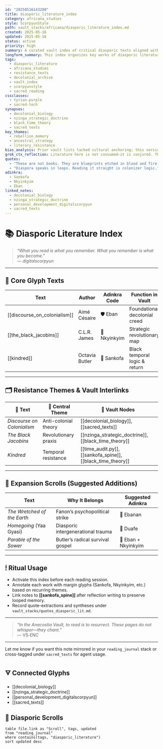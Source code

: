 ```yaml
---
id: "20250516143200"
title: diasporic_literature_index
category: africana_studies
style: ScorpyunStyle
path: vault_stacks/africana/diasporic_literature_index.md
created: 2025-05-16
updated: 2025-05-16
status: active
priority: high
summary: A curated vault index of critical diasporic texts aligned with resistance theory, decolonial frameworks, and memory reclamation.
longform_summary: This index organizes key works of diasporic literature through thematic resistance vectors and Adinkra-coded significance. Each text is not merely archived, but activated as part of the Anacostia Vault’s cultural counter-insurgency and epistemic recovery.
tags:
  - diasporic_literature
  - africana_studies
  - resistance_texts
  - decolonial_archive
  - vault_index
  - scorpyunstyle
  - sacred_reading
cssclasses:
  - tyrian-purple
  - sacred-tech
synapses:
  - decolonial_biology
  - nzinga_strategic_doctrine
  - black_time_theory
  - sacred_texts
key_themes:
  - rebellion_memory
  - ancestral_strategy
  - literary_resistance
bias_analysis: Prior vault lists lacked cultural anchoring; this version foregrounds Black revolutionary logic over academic neutrality.
grok_ctx_reflection: Literature here is not consumed—it is conjured. These texts are weapons, mirrors, portals. This index is your glyphmap for entering each one accordingly.
quotes:
  - "These are not books. They are blueprints etched in blood and fire."
  - "Diaspora speaks in loops. Reading it straight is colonizer logic."
adinkra:
  - Sankofa
  - Nkyinkyim
  - Eban
linked_notes:
  - decolonial_biology
  - nzinga_strategic_doctrine
  - personal_development_digitalscorpyun
  - sacred_texts
---
```


# 📚 Diasporic Literature Index

> _“What you read is what you remember. What you remember is what you become.”_  
> — *digitalscorpyun*

---

## 🧭 Core Glyph Texts

| Text                           | Author                  | Adinkra Code | Function in Vault             |
|--------------------------------|--------------------------|--------------|-------------------------------|
| [[discourse_on_colonialism]]   | Aimé Césaire            | 🛡️ Eban      | Foundational decolonial creed |
| [[the_black_jacobins]]         | C.L.R. James            | 🔁 Nkyinkyim | Strategic revolutionary map    |
| [[kindred]]                    | Octavia Butler          | 🔮 Sankofa   | Black temporal logic & return |

---

## 🗂 Resistance Themes & Vault Interlinks

| 📖 Text                  | 🧠 Central Theme           | 🔗 Vault Nodes                        |
|--------------------------|----------------------------|---------------------------------------|
| *Discourse on Colonialism* | Anti-colonial theory        | [[decolonial_biology]], [[sacred_texts]] |
| *The Black Jacobins*       | Revolutionary praxis        | [[nzinga_strategic_doctrine]], [[black_time_theory]] |
| *Kindred*                  | Temporal resistance         | [[time_audit.py]], [[sankofa_spine]], [[black_time_theory]] |

---

## 🔮 Expansion Scrolls (Suggested Additions)

| Text                          | Why It Belongs                         | Suggested Adinkra |
|-------------------------------|----------------------------------------|-------------------|
| _The Wretched of the Earth_   | Fanon’s psychopolitical strike         | 🧠 Ebanan          |
| _Homegoing_ (Yaa Gyasi)       | Diasporic intergenerational trauma     | 🌊 Duafe           |
| _Parable of the Sower_        | Butler’s radical survival gospel       | 🌱 Eban + Nkyinkyim |

---

## 🕯 Ritual Usage

- Activate this index before each reading session.
- Annotate each work with margin glyphs (Sankofa, Nkyinkyim, etc.) based on recurring themes.
- Link notes to **[[sankofa_spine]]** after reflection writing to preserve looped memory.
- Record quote-extractions and syntheses under `vault_stacks/quotes_diasporic_lit.md`.

---

> _“In the Anacostia Vault, to read is to resurrect. These pages do not whisper—they chant.”_  
> — VS‑ENC

---

Let me know if you want this note mirrored in your `reading_journal` stack or cross-tagged under `sacred_texts` for agent usage.

## 🜃 Connected Glyphs

- [[decolonial_biology]]
- [[nzinga_strategic_doctrine]]
- [[personal_development_digitalscorpyun]]
- [[sacred_texts]]
## 🧠 Diasporic Scrolls

```dataview
table file.link as "Scroll", tags, updated
from "reading_journal"
where contains(tags, "diasporic_literature")
sort updated desc

